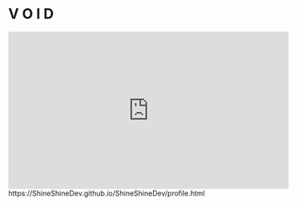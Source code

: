 
# V O I D
<iframe src="https://ShineShineDev.github.io/ShineShineDev/profile.html" width="560" height="315" frameborder="0" allowfullscreen></iframe>
https://ShineShineDev.github.io/ShineShineDev/profile.html 

